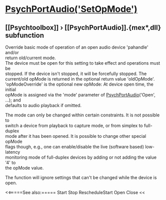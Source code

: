 # [PsychPortAudio('SetOpMode')](PsychPortAudio-SetOpMode) 
## [[Psychtoolbox]] &#8250; [[PsychPortAudio]].{mex*,dll} subfunction


Override basic mode of operation of an open audio device 'pahandle' and/or  
return old/current mode.  
The device must be open for this setting to take effect and operations must be  
stopped. If the device isn't stopped, it will be forcefully stopped. The  
current/old opMode is returned in the optional return value 'oldOpMode'.  
'opModeOverride' is the optional new opMode: At device open time, the initial  
opMode is assigned via the 'mode' parameter of [PsychPortAudio](PsychPortAudio)('Open', ...); and  
defaults to audio playback if omitted.  
  
The mode can only be changed within certain constraints. It is not possible to  
switch a device from playback to capture mode, or from simplex to full-duplex  
mode after it has been opened. It is possible to change other special opMode  
flags though, e.g., one can enable/disable the live (software based) low-latency  
monitoring mode of full-duplex devices by adding or not adding the value '4' to  
the opMode value.  
  
The function will ignore settings that can't be changed while the device is  
open.  
  


<<=====See also:=====
Start Stop RescheduleStart Open Close
<<